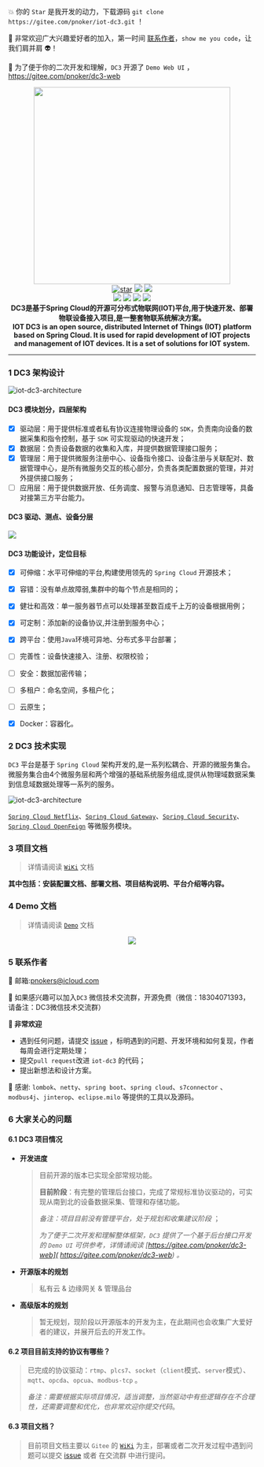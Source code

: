  :boom:  你的 `Star` 是我开发的动力，下载源码 `git clone https://gitee.com/pnoker/iot-dc3.git` ！ 

 :rocket: 非常欢迎广大兴趣爱好者的加入，第一时间 [联系作者](#5-联系作者)，`show me you code`，让我们肩并肩 :alien:！

 :seedling: 为了便于你的二次开发和理解，`DC3` 开源了 `Demo Web UI` ， https://gitee.com/pnoker/dc3-web

<p align="center">
    <img src="./dc3/images/iot-dc3-logo.png" width="400"><br>
    <a href='https://gitee.com/pnoker/iot-dc3/stargazers'><img src='https://gitee.com/pnoker/iot-dc3/badge/star.svg?theme=gray' alt='star'></a>
    <a href="https://travis-ci.org/pnoker/iot-dc3"><img src="https://travis-ci.org/pnoker/iot-dc3.svg?branch=master"></a>
    <a href="https://codecov.io/gh/pnoker/iot-dc3"><img src="https://codecov.io/gh/pnoker/iot-dc3/branch/master/graph/badge.svg"></a><br>
	<a><img src="https://img.shields.io/badge/JDK-1.8-green.svg"></a>
	<a><img src="https://img.shields.io/badge/Spring Boot-2.2.4.RELEASE-blue.svg"></a>
	<a><img src="https://img.shields.io/badge/Spring Cloud-Hoxton.SR1-blue.svg"></a>
	<a href="https://github.com/pnoker/iot-dc3/blob/master/LICENSE"><img src="https://img.shields.io/github/license/pnoker/iot-dc3.svg"></a>	
	<br><strong>DC3是基于Spring Cloud的开源可分布式物联网(IOT)平台,用于快速开发、部署物联设备接入项目,是一整套物联系统解决方案。<br>IOT DC3 is an open source, distributed Internet of Things (IOT) platform based on Spring Cloud. It is used for rapid development of IOT projects and management of IOT devices. It is a set of solutions for IOT system.</strong>
</p>

------



### 1 DC3 架构设计

 ![iot-dc3-architecture](dc3/images/iot-dc3-architecture1.jpg)

#### DC3 模块划分，四层架构

 * [x] 驱动层：用于提供标准或者私有协议连接物理设备的 `SDK`，负责南向设备的数据采集和指令控制，基于 `SDK` 可实现驱动的快速开发；
 * [x] 数据层：负责设备数据的收集和入库，并提供数据管理接口服务；
 * [x] 管理层：用于提供微服务注册中心、设备指令接口、设备注册与关联配对、数据管理中心，是所有微服务交互的核心部分，负责各类配置数据的管理，并对外提供接口服务；
 * [ ] 应用层：用于提供数据开放、任务调度、报警与消息通知、日志管理等，具备对接第三方平台能力。

#### DC3 驱动、测点、设备分层

![](./dc3/images/device-model.png)

#### DC3 功能设计，定位目标

 * [x] 可伸缩：水平可伸缩的平台,构建使用领先的 `Spring Cloud` 开源技术；
 * [x] 容错：没有单点故障弱,集群中的每个节点是相同的；
 * [x] 健壮和高效：单一服务器节点可以处理甚至数百成千上万的设备根据用例；
 * [x] 可定制：添加新的设备协议,并注册到服务中心；
 * [x] 跨平台：使用`Java`环境可异地、分布式多平台部署；
 * [ ] 完善性：设备快速接入、注册、权限校验；
 * [ ] 安全：数据加密传输；
 * [ ] 多租户：命名空间，多租户化；
 * [ ] 云原生；
 * [x] Docker：容器化。



### 2 DC3 技术实现 

`DC3` 平台是基于 `Spring Cloud` 架构开发的,是一系列松耦合、开源的微服务集合。
微服务集合由4个微服务层和两个增强的基础系统服务组成,提供从物理域数据采集到信息域数据处理等一系列的服务。

![iot-dc3-architecture](dc3/images/iot-dc3-architecture2.jpg)

[`Spring Cloud Netflix`](https://cloud.spring.io/spring-cloud-netflix)、[`Spring Cloud Gateway`](https://cloud.spring.io/spring-cloud-gateway)、[`Spring Cloud Security`](https://cloud.spring.io/spring-cloud-security)、[`Spring Cloud OpenFeign`](https://cloud.spring.io/spring-cloud-openfeign) 等微服务模块。



### 3 项目文档

> 详情请阅读 [`WiKi`](https://gitee.com/pnoker/iot-dc3/wikis/Home) 文档

**其中包括：安装配置文档、部署文档、项目结构说明、平台介绍等内容。**



### 4 Demo 文档

> 详情请阅读 [`Demo`](https://gitee.com/pnoker/iot-dc3/wikis/2.1%20%E5%90%AF%E5%8A%A8Demo%E6%BC%94%E7%A4%BA?sort_id=2150201) 文档

<p align="center">
<img src="./dc3/images/iot-dc3-web.png"><br>
</p>



### 5 联系作者

:whale2: 邮箱:pnokers@icloud.com

:speech_balloon: 如果感兴趣可以加入`DC3` 微信技术交流群，开源免费（微信：18304071393，请备注：DC3微信技术交流群）

**:mega: 非常欢迎**

 - 遇到任何问题，请提交  [issue](https://gitee.com/pnoker/iot-dc3/issues) ，标明遇到的问题、开发环境和如何复现，作者每周会进行定期处理；
 - 提交`pull request`改进 `iot-dc3` 的代码；
 - 提出新想法和设计方案。


:lollipop: 感谢: `lombok`、`netty`、`spring boot`、`spring cloud`、`s7connector` 、 `modbus4j`、`jinterop`、`eclipse.milo` 等提供的工具以及源码。



### 6 大家关心的问题

#### 6.1 DC3 项目情况

- **开发进度**

  > 目前开源的版本已实现全部常规功能。
  >
  > **目前阶段**：有完整的管理后台接口，完成了常规标准协议驱动的，可实现从南到北的设备数据采集、管理和存储功能。
  >
  > *备注：项目目前没有管理平台，处于规划和收集建议阶段* ；
  >
  > *为了便于二次开发和理解整体框架，`DC3` 提供了一个基于后台接口开发的  `Demo UI` 可供参考，详情请阅读  [https://gitee.com/pnoker/dc3-web]( https://gitee.com/pnoker/dc3-web) 。*
  
- **开源版本的规划**

  > 私有云 & 边缘网关 & 管理品台

- **高级版本的规划**

  > 暂无规划，现阶段以开源版本的开发为主，在此期间也会收集广大爱好者的建议，并展开后去的开发工作。



#### 6.2 项目目前支持的协议有哪些？

> 已完成的协议驱动：`rtmp`、`plcs7`、`socket`（`client`模式、`server`模式）、`mqtt`、`opcda`、`opcua`、`modbus-tcp` 。
>
> *备注：需要根据实际项目情况，适当调整，当然驱动中有些逻辑存在不合理性，还需要调整和优化，也非常欢迎你提交代码*。



#### 6.3 项目文档？

> 目前项目文档主要以 `Gitee` 的  [`WiKi`](https://gitee.com/pnoker/iot-dc3/wikis/Home) 为主，部署或者二次开发过程中遇到问题可以提交 [issue](https://gitee.com/pnoker/iot-dc3/issues) 或者 在交流群 中进行提问。